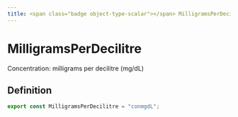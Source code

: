 ```yaml
---
title: <span class="badge object-type-scalar"></span> MilligramsPerDecilitre
---
```

# <span class="badge object-type-scalar"></span> MilligramsPerDecilitre

Concentration: milligrams per decilitre (mg/dL)

## Definition

```typescript
export const MilligramsPerDecilitre = "conmgdL";

```
